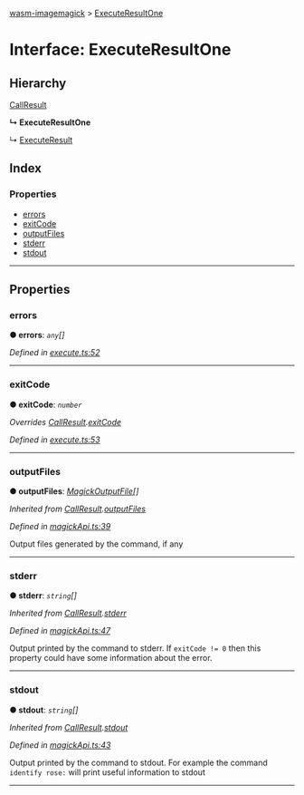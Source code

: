 [wasm-imagemagick](../README.md) > [ExecuteResultOne](../interfaces/executeresultone.md)

# Interface: ExecuteResultOne

## Hierarchy

 [CallResult](callresult.md)

**↳ ExecuteResultOne**

↳  [ExecuteResult](executeresult.md)

## Index

### Properties

* [errors](executeresultone.md#errors)
* [exitCode](executeresultone.md#exitcode)
* [outputFiles](executeresultone.md#outputfiles)
* [stderr](executeresultone.md#stderr)
* [stdout](executeresultone.md#stdout)

---

## Properties

<a id="errors"></a>

###  errors

**● errors**: *`any`[]*

*Defined in [execute.ts:52](https://github.com/KnicKnic/WASM-ImageMagick/blob/a680377/src/execute.ts#L52)*

___
<a id="exitcode"></a>

###  exitCode

**● exitCode**: *`number`*

*Overrides [CallResult](callresult.md).[exitCode](callresult.md#exitcode)*

*Defined in [execute.ts:53](https://github.com/KnicKnic/WASM-ImageMagick/blob/a680377/src/execute.ts#L53)*

___
<a id="outputfiles"></a>

###  outputFiles

**● outputFiles**: *[MagickOutputFile](magickoutputfile.md)[]*

*Inherited from [CallResult](callresult.md).[outputFiles](callresult.md#outputfiles)*

*Defined in [magickApi.ts:39](https://github.com/KnicKnic/WASM-ImageMagick/blob/a680377/src/magickApi.ts#L39)*

Output files generated by the command, if any

___
<a id="stderr"></a>

###  stderr

**● stderr**: *`string`[]*

*Inherited from [CallResult](callresult.md).[stderr](callresult.md#stderr)*

*Defined in [magickApi.ts:47](https://github.com/KnicKnic/WASM-ImageMagick/blob/a680377/src/magickApi.ts#L47)*

Output printed by the command to stderr. If `exitCode != 0` then this property could have some information about the error.

___
<a id="stdout"></a>

###  stdout

**● stdout**: *`string`[]*

*Inherited from [CallResult](callresult.md).[stdout](callresult.md#stdout)*

*Defined in [magickApi.ts:43](https://github.com/KnicKnic/WASM-ImageMagick/blob/a680377/src/magickApi.ts#L43)*

Output printed by the command to stdout. For example the command `identify rose:` will print useful information to stdout

___

